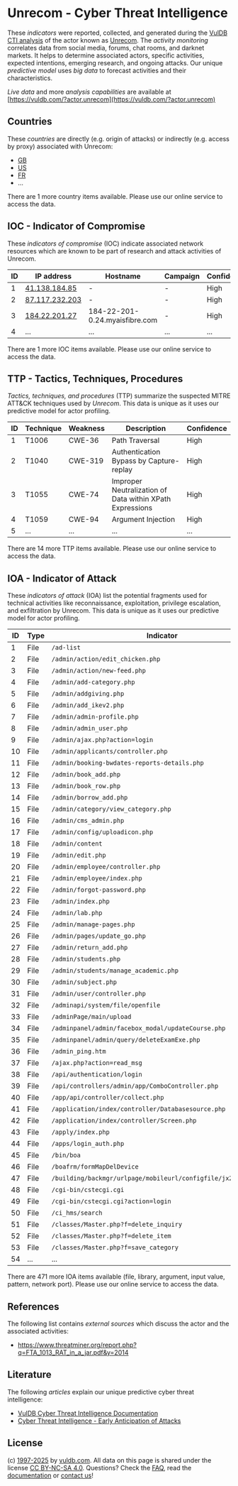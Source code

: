 # Unrecom - Cyber Threat Intelligence

These _indicators_ were reported, collected, and generated during the [VulDB CTI analysis](https://vuldb.com/?kb.cti) of the actor known as [Unrecom](https://vuldb.com/?actor.unrecom). The _activity monitoring_ correlates data from social media, forums, chat rooms, and darknet markets. It helps to determine associated actors, specific activities, expected intentions, emerging research, and ongoing attacks. Our unique _predictive model_ uses _big data_ to forecast activities and their characteristics.

_Live data_ and more _analysis capabilities_ are available at [https://vuldb.com/?actor.unrecom](https://vuldb.com/?actor.unrecom)

## Countries

These _countries_ are directly (e.g. origin of attacks) or indirectly (e.g. access by proxy) associated with Unrecom:

* [GB](https://vuldb.com/?country.gb)
* [US](https://vuldb.com/?country.us)
* [FR](https://vuldb.com/?country.fr)
* ...

There are 1 more country items available. Please use our online service to access the data.

## IOC - Indicator of Compromise

These _indicators of compromise_ (IOC) indicate associated network resources which are known to be part of research and attack activities of Unrecom.

ID | IP address | Hostname | Campaign | Confidence
-- | ---------- | -------- | -------- | ----------
1 | [41.138.184.85](https://vuldb.com/?ip.41.138.184.85) | - | - | High
2 | [87.117.232.203](https://vuldb.com/?ip.87.117.232.203) | - | - | High
3 | [184.22.201.27](https://vuldb.com/?ip.184.22.201.27) | 184-22-201-0.24.myaisfibre.com | - | High
4 | ... | ... | ... | ...

There are 1 more IOC items available. Please use our online service to access the data.

## TTP - Tactics, Techniques, Procedures

_Tactics, techniques, and procedures_ (TTP) summarize the suspected MITRE ATT&CK techniques used by _Unrecom_. This data is unique as it uses our predictive model for actor profiling.

ID | Technique | Weakness | Description | Confidence
-- | --------- | -------- | ----------- | ----------
1 | T1006 | CWE-36 | Path Traversal | High
2 | T1040 | CWE-319 | Authentication Bypass by Capture-replay | High
3 | T1055 | CWE-74 | Improper Neutralization of Data within XPath Expressions | High
4 | T1059 | CWE-94 | Argument Injection | High
5 | ... | ... | ... | ...

There are 14 more TTP items available. Please use our online service to access the data.

## IOA - Indicator of Attack

These _indicators of attack_ (IOA) list the potential fragments used for technical activities like reconnaissance, exploitation, privilege escalation, and exfiltration by Unrecom. This data is unique as it uses our predictive model for actor profiling.

ID | Type | Indicator | Confidence
-- | ---- | --------- | ----------
1 | File | `/ad-list` | Medium
2 | File | `/admin/action/edit_chicken.php` | High
3 | File | `/admin/action/new-feed.php` | High
4 | File | `/admin/add-category.php` | High
5 | File | `/admin/addgiving.php` | High
6 | File | `/admin/add_ikev2.php` | High
7 | File | `/admin/admin-profile.php` | High
8 | File | `/admin/admin_user.php` | High
9 | File | `/admin/ajax.php?action=login` | High
10 | File | `/admin/applicants/controller.php` | High
11 | File | `/admin/booking-bwdates-reports-details.php` | High
12 | File | `/admin/book_add.php` | High
13 | File | `/admin/book_row.php` | High
14 | File | `/admin/borrow_add.php` | High
15 | File | `/admin/category/view_category.php` | High
16 | File | `/admin/cms_admin.php` | High
17 | File | `/admin/config/uploadicon.php` | High
18 | File | `/admin/content` | High
19 | File | `/admin/edit.php` | High
20 | File | `/admin/employee/controller.php` | High
21 | File | `/admin/employee/index.php` | High
22 | File | `/admin/forgot-password.php` | High
23 | File | `/admin/index.php` | High
24 | File | `/admin/lab.php` | High
25 | File | `/admin/manage-pages.php` | High
26 | File | `/admin/pages/update_go.php` | High
27 | File | `/admin/return_add.php` | High
28 | File | `/admin/students.php` | High
29 | File | `/admin/students/manage_academic.php` | High
30 | File | `/admin/subject.php` | High
31 | File | `/admin/user/controller.php` | High
32 | File | `/adminapi/system/file/openfile` | High
33 | File | `/adminPage/main/upload` | High
34 | File | `/adminpanel/admin/facebox_modal/updateCourse.php` | High
35 | File | `/adminpanel/admin/query/deleteExamExe.php` | High
36 | File | `/admin_ping.htm` | High
37 | File | `/ajax.php?action=read_msg` | High
38 | File | `/api/authentication/login` | High
39 | File | `/api/controllers/admin/app/ComboController.php` | High
40 | File | `/app/api/controller/collect.php` | High
41 | File | `/application/index/controller/Databasesource.php` | High
42 | File | `/application/index/controller/Screen.php` | High
43 | File | `/apply/index.php` | High
44 | File | `/apps/login_auth.php` | High
45 | File | `/bin/boa` | Medium
46 | File | `/boafrm/formMapDelDevice` | High
47 | File | `/building/backmgr/urlpage/mobileurl/configfile/jx2_config.ini` | High
48 | File | `/cgi-bin/cstecgi.cgi` | High
49 | File | `/cgi-bin/cstecgi.cgi?action=login` | High
50 | File | `/ci_hms/search` | High
51 | File | `/classes/Master.php?f=delete_inquiry` | High
52 | File | `/classes/Master.php?f=delete_item` | High
53 | File | `/classes/Master.php?f=save_category` | High
54 | ... | ... | ...

There are 471 more IOA items available (file, library, argument, input value, pattern, network port). Please use our online service to access the data.

## References

The following list contains _external sources_ which discuss the actor and the associated activities:

* https://www.threatminer.org/report.php?q=FTA_1013_RAT_in_a_jar.pdf&y=2014

## Literature

The following _articles_ explain our unique predictive cyber threat intelligence:

* [VulDB Cyber Threat Intelligence Documentation](https://vuldb.com/?kb.cti)
* [Cyber Threat Intelligence - Early Anticipation of Attacks](https://www.scip.ch/en/?labs.20201022)

## License

(c) [1997-2025](https://vuldb.com/?kb.changelog) by [vuldb.com](https://vuldb.com/?kb.about). All data on this page is shared under the license [CC BY-NC-SA 4.0](https://creativecommons.org/licenses/by-nc-sa/4.0/). Questions? Check the [FAQ](https://vuldb.com/?kb.faq), read the [documentation](https://vuldb.com/?kb) or [contact us](https://vuldb.com/?contact)!
